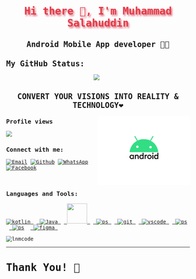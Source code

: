 <!--
**LNMCode/LNMCode** is a ✨ _special_ ✨ repository because its `README.md` (this file) appears on your GitHub profile.

Here are some ideas to get you started:

- 🔭 I’m currently working on ...
- 🌱 I’m currently learning ...
- 👯 I’m looking to collaborate on ...
- 🤔 I’m looking for help with ...
- 💬 Ask me about ...
- 📫 How to reach me: ...
- 😄 Pronouns: ...
- ⚡ Fun fact: ...
-->
<samp>
  <h1 align="center" style="color:#e63946;text-shadow: 3px 4px 4px rgba(205, 50, 70, 0.7);">Hi there 👋, I'm Muhammad Salahuddin</h1>
  <h2 align="center">Android Mobile App developer 👨‍💻</h2>

  <h2 >My GitHub Status:</h2>
<p align="center">
  <img src="https://github.githubassets.com/assets/octocat-829c0067cec9.png" height="35">&ensp;<h2 align="center">CONVERT YOUR VISIONS INTO REALITY & TECHNOLOGY❤️</h2>
</p>

  <p align="center">
    <img src="https://github.com/LNMCode/LNMCode/blob/main/pictures/android_my_git_gif.gif" width="50%" align="right" >
  </p>
  <h3>Profile views</h3>
  <a href="https://github.com/SultanAyubi360">
    <img src="https://komarev.com/ghpvc/?username=LNMCode&style=for-the-badge">
  </a>
    
<h3>Connect with me:</h3>
<p>
<a target="_blank" href="sultanayubi360@gmail.com"><img alt="Email" src="https://img.shields.io/badge/gmail-SultanAyubi360-blue?style=for-the-badge&logo=Gmail"></a>
<a target="_blank" href="https://github.com/SultanAyubi360"><img alt="Github" src="https://img.shields.io/badge/Github-SultanAyubi360-blue?style=for-the-badge&logo=github"></a>
<a href="https://wa.link/1f2deb"><img alt="WhatsApp" src="https://img.shields.io/badge/Whatsapp-SultanAyubi360-limegreen?style=for-the-badge&logo=whatsapp"></a>
<a href="https://www.facebook.com/profile.php?id=100093770020415&mibextid=ZbWKwL"><img alt="Facebook" src="https://img.shields.io/badge/facebook-SultanAyubi-blue?style=for-the-badge&logo=facebook"></a>
  
</p> &ensp;&ensp;


<h3 >Languages and Tools:</h3>

<p>
  
<a href="https://kotlinlang.org/" target="_blank"> <img src="https://upload.wikimedia.org/wikipedia/commons/7/74/Kotlin_Icon.png" alt="kotlin" width="35" height="35"/>
</a>&ensp;<a href="https://www.java.com/en/download/help/whatis_java.html" target="_blank"> <img src="https://cdn.icon-icons.com/icons2/1381/PNG/512/java_93883.png" alt="Java" width="38" height="38"/>
</a>&ensp;<a href="https://developer.android.com/" target="_blank"> <img src="https://developer.android.com/images/logos/android.svg" width="55" height="55"/>
</a>&ensp;<a href="https://developer.android.com/studio" target="_blank"> <img src="https://i.postimg.cc/wMgW67VC/android-studio.png" alt="ps" width="40" height="40"/>
</a>&ensp;<a href="https://git-scm.com/" target="_blank"> <img src="https://www.vectorlogo.zone/logos/git-scm/git-scm-icon.svg" alt="git" width="40" height="40"/>
</a>&ensp;<a href="https://code.visualstudio.com" target="_blank"> <img src="https://logojinni.com/image/logos/visual%20studio%20code-687.svg" alt="vscode" width="40" height="40"/>
</a>&ensp;<a href="https://www.postman.com/" target="_blank"> <img src="https://seeklogo.com/images/P/postman-logo-0087CA0D15-seeklogo.com.png" alt="ps" width="40" height="40"/>
</a>&ensp;<a href="https://www.adobe.com/tr/products/xd.html" target="_blank"> <img src="https://upload.wikimedia.org/wikipedia/commons/thumb/c/c2/Adobe_XD_CC_icon.svg/200px-Adobe_XD_CC_icon.svg.png" alt="ps" width="40" height="40"/></a> 
</a>&ensp;<a href="https://www.figma.com/" target="_blank"> <img src="https://upload.wikimedia.org/wikipedia/commons/3/33/Figma-logo.svg" alt="figma" width="40" height="40"/>
</a>&ensp;

</p>

  
<p><img align="center" src="https://github-readme-streak-stats.herokuapp.com/?user=LNMCode&theme=dark&background=0d1117&date_format=M%20j%5B%2C%20Y%5D" alt="lnmcode" /></p>
   
<hr>
<h1>Thank You! 🤵 </h1>
<br>
